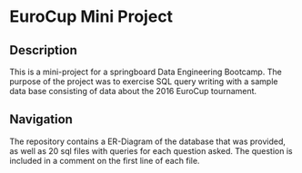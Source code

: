 # EuroCup Mini Project

## Description

This is a mini-project for a springboard Data Engineering Bootcamp. The purpose of the project was to exercise SQL query writing with a sample data base consisting of data about the 2016 EuroCup tournament.

## Navigation

The repository contains a ER-Diagram of the database that was provided, as well as 20 sql files with queries for each question asked. The question is included in a comment on the first line of each file.


